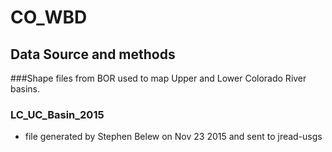 # CO_WBD
## Data Source and methods

###Shape files from BOR used to map Upper and Lower Colorado River basins.


### LC_UC_Basin_2015
* file generated by Stephen Belew on Nov 23 2015 and sent to jread-usgs




